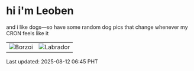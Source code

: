 # hi i'm Leoben

and i like dogs—so have some random dog pics that change whenever my CRON feels like it

|  |  |
|--------|----------|
| ![Borzoi](https://random-dog-vercel.vercel.app/api/random-borzoi?v=1754952327) | ![Labrador](https://random-dog-vercel.vercel.app/api/random-labrador?v=1754952327) |

Last updated: 2025-08-12 06:45 PHT
